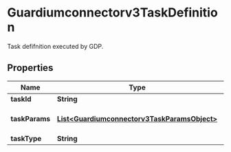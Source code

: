 

# Guardiumconnectorv3TaskDefinition

Task defifnition executed by GDP.

## Properties

| Name | Type | Description | Notes |
|------------ | ------------- | ------------- | -------------|
|**taskId** | **String** | Task id. |  [optional] |
|**taskParams** | [**List&lt;Guardiumconnectorv3TaskParamsObject&gt;**](Guardiumconnectorv3TaskParamsObject.md) | Parameters passed top the task. |  [optional] |
|**taskType** | **String** | Task type. |  [optional] |



